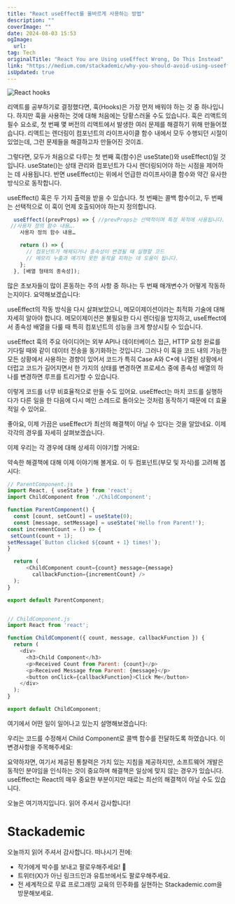 ```yaml
---
title: "React useEffect를 올바르게 사용하는 방법"
description: ""
coverImage: ""
date: 2024-08-03 15:53
ogImage:
  url:
tag: Tech
originalTitle: "React You are Using useEffect Wrong, Do This Instead"
link: "https://medium.com/stackademic/why-you-should-avoid-using-useeffect-hook-in-react-and-what-to-do-instead-740660e33420"
isUpdated: true
---
```


![React hooks](/assets/img/ReactYouareUsinguseEffectWrongDoThisInstead_0.png)

리액트를 공부하기로 결정했다면, 훅(Hooks)은 가장 먼저 배워야 하는 것 중 하나입니다. 하지만 훅을 사용하는 것에 대해 처음에는 당황스러울 수도 있습니다. 훅은 리액트의 필수 요소로, 첫 번째 몇 버전의 리액트에서 발생한 여러 문제를 해결하기 위해 만들어졌습니다. 리액트는 렌더링이 컴포넌트의 라이프사이클 함수 내에서 모두 수행되던 시절이 있었는데, 그런 문제들을 해결하고자 만들어진 것이죠.

그렇다면, 모두가 처음으로 다루는 첫 번째 훅(함수)은 useState()와 useEffect()일 것입니다. useState()는 상태 관리와 컴포넌트가 다시 렌더링되어야 하는 시점을 제어하는 데 사용됩니다. 반면 useEffect()는 위에서 언급한 라이프사이클 함수와 약간 유사한 방식으로 동작합니다.

useEffect() 훅은 두 가지 출력을 받을 수 있습니다. 첫 번째는 콜백 함수이고, 두 번째는 선택적으로 이 훅이 언제 호출되어야 하는지 정의합니다.

<!-- seedividend - 사각형 -->

<ins class="adsbygoogle"
     style="display:block"
     data-ad-client="ca-pub-4877378276818686"
     data-ad-slot="1898504329"
     data-ad-format="auto"
     data-full-width-responsive="true"></ins>

<script>
     (adsbygoogle = window.adsbygoogle || []).push({});
</script>

```js
  useEffect((prevProps) => { //prevProps는 선택적이며 특정 목적에 사용됩니다. 라이프사이클 함수와 비교될 때 어떻게 작동하는지 확인하십시오.
 //사용자 정의 함수 내용….
    사용자 정의 함수 내용…

    return () => {
      // 컴포넌트가 해제되거나 종속성이 변경될 때 실행할 코드
      // 메모리 누출과 예기치 못한 동작을 피하는 데 도움이 됩니다.
    };
  }, [배열 형태의 종속성]);
```

많은 초보자들이 많이 혼동하는 주의 사항 중 하나는 두 번째 매개변수가 어떻게 작동하는지이다. 요약해보겠습니다:

useEffect의 작동 방식을 다시 살펴보았으니, 메모이제이션이라는 최적화 기술에 대해 자세히 알아야 합니다. 메모이제이션은 불필요한 다시 렌더링을 방지하고, useEffect에서 종속성 배열을 다룰 때 특히 컴포넌트의 성능을 크게 향상시킬 수 있습니다.

useEffect 훅의 주요 아이디어는 외부 API나 데이터베이스 접근, HTTP 요청 완료를 기다릴 때와 같이 데이터 전송을 동기화하는 것입니다. 그러나 이 훅을 코드 내의 가능한 모든 상황에서 사용하는 경향이 있어서 코드가 특히 Case A와 C\*에 나열된 상황에서 더럽고 코드가 길어지면서 한 가지의 상태를 변경하면 프로세스 중에 종속성 배열의 하나를 변경하면 루프를 트리거할 수 있습니다.

<!-- seedividend - 사각형 -->

<ins class="adsbygoogle"
     style="display:block"
     data-ad-client="ca-pub-4877378276818686"
     data-ad-slot="1898504329"
     data-ad-format="auto"
     data-full-width-responsive="true"></ins>

<script>
     (adsbygoogle = window.adsbygoogle || []).push({});
</script>

이렇게 코드를 너무 비효율적으로 만들 수도 있어요. useEffect는 마치 코드를 실행하다가 다른 일을 한 다음에 다시 메인 스레드로 돌아오는 것처럼 동작하기 때문에 더 효율적일 수 있어요.

좋아요, 이제 가끔은 useEffect가 최선의 해결책이 아닐 수 있다는 것을 알았네요. 이제 각각의 경우를 자세히 살펴보겠습니다.

이제 우리는 각 경우에 대해 상세히 이야기할 거에요:

약속한 해결책에 대해 이제 이야기해 볼게요. 이 두 컴포넌트(부모 및 자식)를 고려해 봅시다:

<!-- seedividend - 사각형 -->

<ins class="adsbygoogle"
     style="display:block"
     data-ad-client="ca-pub-4877378276818686"
     data-ad-slot="1898504329"
     data-ad-format="auto"
     data-full-width-responsive="true"></ins>

<script>
     (adsbygoogle = window.adsbygoogle || []).push({});
</script>

```js
// ParentComponent.js
import React, { useState } from 'react';
import ChildComponent from './ChildComponent';

function ParentComponent() {
  const [count, setCount] = useState(0);
  const [message, setMessage] = useState('Hello from Parent!');
const incrementCount = () => {
 setCount(count + 1);
setMessage(`Button clicked ${count + 1} times!`);
}

  return (
      <ChildComponent count={count} message={message}
        callbackFunction={incrementCount} />
  );
}

export default ParentComponent;


// ChildComponent.js
import React from 'react';

function ChildComponent({ count, message, callbackFunction }) {
  return (
    <div>
      <h3>Child Component</h3>
      <p>Received Count from Parent: {count}</p>
      <p>Received Message from Parent: {message}</p>
      <button onClick={callbackFunction}>Click Me</button>
    </div>
  );
}

export default ChildComponent;
```

여기에서 어떤 일이 일어나고 있는지 설명해보겠습니다:

우리는 코드를 수정해서 Child Component로 콜백 함수를 전달하도록 하였습니다. 이 변경사항을 주목해주세요:

<!-- seedividend - 사각형 -->

<ins class="adsbygoogle"
     style="display:block"
     data-ad-client="ca-pub-4877378276818686"
     data-ad-slot="1898504329"
     data-ad-format="auto"
     data-full-width-responsive="true"></ins>

<script>
     (adsbygoogle = window.adsbygoogle || []).push({});
</script>

요약하자면, 여기서 제공된 통찰력은 가치 있는 지침을 제공하지만, 소프트웨어 개발은 동적인 분야임을 인식하는 것이 중요하며 해결책은 일상에 맞지 않는 경우가 있습니다. useEffect는 React의 매우 중요한 부분이지만 때로는 최선의 해결책이 아닐 수도 있습니다.

오늘은 여기까지입니다. 읽어 주셔서 감사합니다!

# Stackademic

오늘까지 읽어 주셔서 감사합니다. 떠나시기 전에:

<!-- seedividend - 사각형 -->

<ins class="adsbygoogle"
     style="display:block"
     data-ad-client="ca-pub-4877378276818686"
     data-ad-slot="1898504329"
     data-ad-format="auto"
     data-full-width-responsive="true"></ins>

<script>
     (adsbygoogle = window.adsbygoogle || []).push({});
</script>

- 작가에게 박수를 보내고 팔로우해주세요! 👏
- 트위터(X)가 아닌 링크드인과 유튜브에서도 팔로우해주세요.
- 전 세계적으로 무료 프로그래밍 교육의 민주화를 실현하는 Stackademic.com을 방문해보세요.

